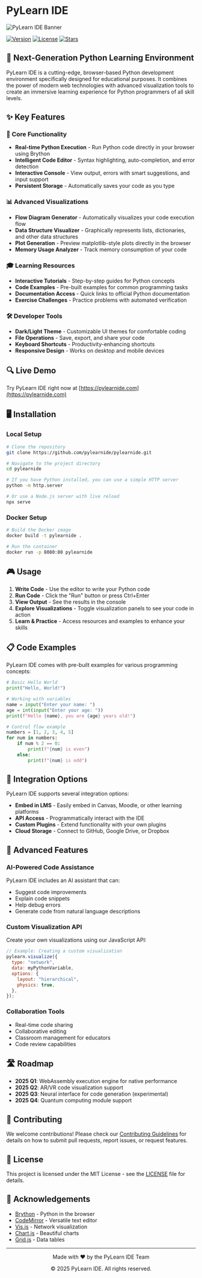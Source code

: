 # PyLearn IDE

![PyLearn IDE Banner](https://via.placeholder.com/1200x300/2c3e50/ffffff?text=PyLearn+IDE+2025)

[![Version](https://img.shields.io/badge/version-3.5.0-blue.svg)](https://github.com/pylearnide/pylearnide)
[![License](https://img.shields.io/badge/license-MIT-green.svg)](LICENSE)
[![Stars](https://img.shields.io/github/stars/pylearnide/pylearnide?style=social)](https://github.com/pylearnide/pylearnide)

## 🚀 Next-Generation Python Learning Environment

PyLearn IDE is a cutting-edge, browser-based Python development environment specifically designed for educational purposes. It combines the power of modern web technologies with advanced visualization tools to create an immersive learning experience for Python programmers of all skill levels.

## ✨ Key Features

### 🔧 Core Functionality

- **Real-time Python Execution** - Run Python code directly in your browser using Brython
- **Intelligent Code Editor** - Syntax highlighting, auto-completion, and error detection
- **Interactive Console** - View output, errors with smart suggestions, and input support
- **Persistent Storage** - Automatically saves your code as you type

### 📊 Advanced Visualizations

- **Flow Diagram Generator** - Automatically visualizes your code execution flow
- **Data Structure Visualizer** - Graphically represents lists, dictionaries, and other data structures
- **Plot Generation** - Preview matplotlib-style plots directly in the browser
- **Memory Usage Analyzer** - Track memory consumption of your code

### 🎓 Learning Resources

- **Interactive Tutorials** - Step-by-step guides for Python concepts
- **Code Examples** - Pre-built examples for common programming tasks
- **Documentation Access** - Quick links to official Python documentation
- **Exercise Challenges** - Practice problems with automated verification

### 🛠️ Developer Tools

- **Dark/Light Theme** - Customizable UI themes for comfortable coding
- **File Operations** - Save, export, and share your code
- **Keyboard Shortcuts** - Productivity-enhancing shortcuts
- **Responsive Design** - Works on desktop and mobile devices

## 🔍 Live Demo

Try PyLearn IDE right now at [https://pylearnide.com](https://pylearnide.com)

## 🖥️ Installation

### Local Setup

```bash
# Clone the repository
git clone https://github.com/pylearnide/pylearnide.git

# Navigate to the project directory
cd pylearnide

# If you have Python installed, you can use a simple HTTP server
python -m http.server

# Or use a Node.js server with live reload
npx serve
```

### Docker Setup

```bash
# Build the Docker image
docker build -t pylearnide .

# Run the container
docker run -p 8080:80 pylearnide
```

## 🎮 Usage

1. **Write Code** - Use the editor to write your Python code
2. **Run Code** - Click the "Run" button or press Ctrl+Enter
3. **View Output** - See the results in the console
4. **Explore Visualizations** - Toggle visualization panels to see your code in action
5. **Learn & Practice** - Access resources and examples to enhance your skills

## 📋 Code Examples

PyLearn IDE comes with pre-built examples for various programming concepts:

```python
# Basic Hello World
print("Hello, World!")

# Working with variables
name = input("Enter your name: ")
age = int(input("Enter your age: "))
print(f"Hello {name}, you are {age} years old!")

# Control flow example
numbers = [1, 2, 3, 4, 5]
for num in numbers:
    if num % 2 == 0:
        print(f"{num} is even")
    else:
        print(f"{num} is odd")
```

## 🔌 Integration Options

PyLearn IDE supports several integration options:

- **Embed in LMS** - Easily embed in Canvas, Moodle, or other learning platforms
- **API Access** - Programmatically interact with the IDE
- **Custom Plugins** - Extend functionality with your own plugins
- **Cloud Storage** - Connect to GitHub, Google Drive, or Dropbox

## 🧩 Advanced Features

### AI-Powered Code Assistance

PyLearn IDE includes an AI assistant that can:

- Suggest code improvements
- Explain code snippets
- Help debug errors
- Generate code from natural language descriptions

### Custom Visualization API

Create your own visualizations using our JavaScript API:

```javascript
// Example: Creating a custom visualization
pylearn.visualize({
  type: "network",
  data: myPythonVariable,
  options: {
    layout: "hierarchical",
    physics: true,
  },
});
```

### Collaboration Tools

- Real-time code sharing
- Collaborative editing
- Classroom management for educators
- Code review capabilities

## 🛣️ Roadmap

- **2025 Q1**: WebAssembly execution engine for native performance
- **2025 Q2**: AR/VR code visualization support
- **2025 Q3**: Neural interface for code generation (experimental)
- **2025 Q4**: Quantum computing module support

## 🤝 Contributing

We welcome contributions! Please check our [Contributing Guidelines](CONTRIBUTING.md) for details on how to submit pull requests, report issues, or request features.

## 📜 License

This project is licensed under the MIT License - see the [LICENSE](LICENSE) file for details.

## 🙏 Acknowledgements

- [Brython](https://brython.info/) - Python in the browser
- [CodeMirror](https://codemirror.net/) - Versatile text editor
- [Vis.js](https://visjs.org/) - Network visualization
- [Chart.js](https://www.chartjs.org/) - Beautiful charts
- [Grid.js](https://gridjs.io/) - Data tables

---

<p align="center">Made with ❤️ by the PyLearn IDE Team</p>
<p align="center">© 2025 PyLearn IDE. All rights reserved.</p>
